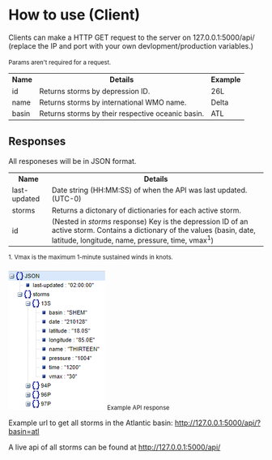 <h1>How to use (Client)</h1>
    <p>Clients can make a HTTP GET request to the server on 127.0.0.1:5000/api/ (replace the IP and port with your own devlopment/production variables.)</p>
    <small>Params aren't required for a request.</small>
    <table>
      <tr>
        <th>Name</th>
        <th>Details</th>
        <th>Example</th>
      </tr>
      <tr>
        <td>id</td>
        <td>Returns storms by depression ID.</td>
        <td>26L</td>
      </tr>
      <tr>
        <td>name</td>
        <td>Returns storms by international WMO name.</td>
        <td>Delta</td>
      </tr>
      <tr>
        <td>basin</td>
        <td>Returns storms by their respective oceanic basin.</td>
        <td>ATL</td>
      </tr>
    </table>
        <h2>Responses</h2>
        <p>All responeses will be in JSON format.</p>
        <table>
      <tr>
        <th>Name</th>
        <th>Details</th>
      </tr>
      <tr>
        <td>last-updated</td>
        <td>Date string (HH:MM:SS) of when the API was last updated. (UTC-0)</td>
      </tr>
      <tr>
        <td>storms</td>
        <td>Returns a dictonary of dictionaries for each active storm.</td>
      </tr>
      <tr>
        <td>id</td>
        <td>(Nested in <i>storms</i> response) Key is the depression ID of an active storm. Contains a dictionary of the values (basin, date, latitude, longitude, name, pressure, time, vmax<sup>1</sup>)</td>
      </tr>
    </table>
    <p><sup>1. Vmax is the maximum 1-minute sustained winds in knots.</sup></p>
    <img src="/images/client_json_reposnse_all.png" title="Default API response">
    <small>Example API response</small>
    <p>Example url to get all storms in the Atlantic basin: <a href="http://127.0.0.1:5000/api/?basin=atl" target="_blank">http://127.0.0.1:5000/api/?basin=atl</a></p>
    <p>A live api of all storms can be found at <a href="http://127.0.0.1:5000/api/" target="_blank">http://127.0.0.1:5000/api/</a></p>
